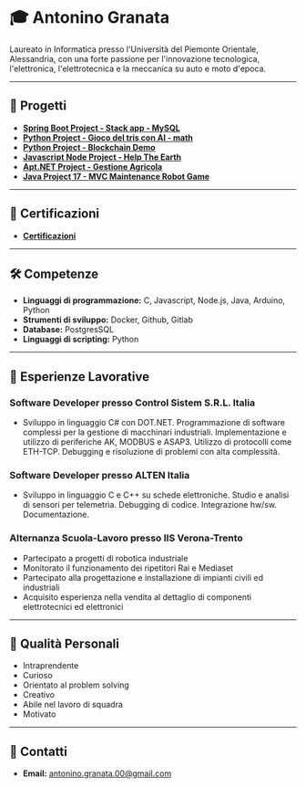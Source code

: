 # 🎓 Antonino Granata

Laureato in Informatica presso l'Università del Piemonte Orientale, Alessandria, con una forte passione per l'innovazione tecnologica, l'elettronica, l'elettrotecnica e la meccanica su auto e moto d'epoca.

---

## 🌟 Progetti

- [**Spring Boot Project - Stack app - MySQL**](https://github.com/AntoPx/app)
- [**Python Project - Gioco del tris con AI - math**](https://github.com/AntoPx/Tris-AI-Python)
- [**Python Project - Blockchain Demo**](https://github.com/AntoPx/Blockchain-Demo-Python/tree/main)
- [**Javascript Node Project - Help The Earth**](https://github.com/AntoPx/Javacsipt-Node-Project-Help-The-Earth/tree/main/PROGETTO%20WEB%20-%20Help%20The%20Earth)
- [**Apt.NET Project - Gestione Agricola**](https://github.com/AntoPx/Apt.NET-Project-Gestione-Agricola/tree/main/PROGETTO%20APPLICAZIONI%20WEB%20-%20Gestione%20Agricola)
- [**Java Project 17 - MVC Maintenance Robot Game**](https://github.com/AntoPx/Java-Project-17-MVC-Maintenance-Robot-Game/tree/main/PROGETTO%20JAVA%20-%20Mondo%20Robot)

---

## 🌟 Certificazioni

- [**Certificazioni**](https://github.com/AntoPx/Certificazioni)

---

## 🛠️ Competenze

- **Linguaggi di programmazione:** C, Javascript, Node.js, Java, Arduino, Python
- **Strumenti di sviluppo:** Docker, Github, Gitlab
- **Database:** PostgresSQL
- **Linguaggi di scripting:** Python

---

## 💼 Esperienze Lavorative

### Software Developer presso Control Sistem S.R.L. Italia

- Sviluppo in linguaggio C# con DOT.NET. Programmazione di software complessi per la gestione di macchinari industriali. Implementazione e utilizzo di periferiche AK, MODBUS e ASAP3. Utilizzo di protocolli come ETH-TCP. Debugging e risoluzione di problemi con alta complessità.

### Software Developer presso ALTEN Italia

- Sviluppo in linguaggio C e C++ su schede elettroniche. Studio e analisi di sensori per telemetria. Debugging di codice. Integrazione hw/sw. Documentazione.

### Alternanza Scuola-Lavoro presso IIS Verona-Trento

- Partecipato a progetti di robotica industriale
- Monitorato il funzionamento dei ripetitori Rai e Mediaset
- Partecipato alla progettazione e installazione di impianti civili ed industriali
- Acquisito esperienza nella vendita al dettaglio di componenti elettrotecnici ed elettronici

---

## 🌟 Qualità Personali

- Intraprendente
- Curioso
- Orientato al problem solving
- Creativo
- Abile nel lavoro di squadra
- Motivato

---

## 📧 Contatti

- **Email:** [antonino.granata.00@gmail.com](mailto:antonino.granata.00@gmail.com)
